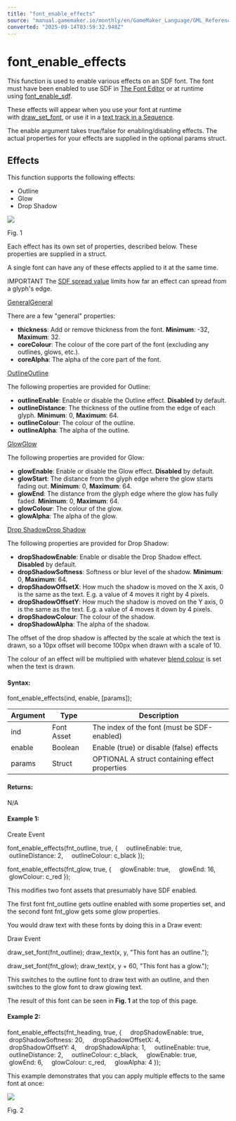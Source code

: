 ```yaml
---
title: "font_enable_effects"
source: "manual.gamemaker.io/monthly/en/GameMaker_Language/GML_Reference/Asset_Management/Fonts/font_enable_effects.htm"
converted: "2025-09-14T03:59:32.948Z"
---
```


# font\_enable\_effects

This function is used to enable various effects on an SDF font. The font must have been enabled to use SDF in [The Font Editor](../../../../The_Asset_Editors/Fonts.md) or at runtime using [font\_enable\_sdf](font_enable_sdf.md).

These effects will appear when you use your font at runtime with [draw\_set\_font](../../Drawing/Text/draw_set_font.md), or use it in a [text track in a Sequence](../../../../The_Asset_Editors/Sequence_Properties/Text_in_Sequences.md).

The enable argument takes true/false for enabling/disabling effects. The actual properties for your effects are supplied in the optional params struct.

## Effects

This function supports the following effects:

-   Outline
-   Glow
-   Drop Shadow

![](../../../../assets/Images/Scripting_Reference/GML/Reference/Fonts/font_effects.png)

Fig. 1

Each effect has its own set of properties, described below. These properties are supplied in a struct.

A single font can have any of these effects applied to it at the same time.

IMPORTANT The [SDF spread value](font_sdf_spread.md) limits how far an effect can spread from a glyph's edge.

[GeneralGeneral](font_enable_effects.htm#)

There are a few "general" properties:

-   **thickness**: Add or remove thickness from the font. **Minimum**: -32, **Maximum**: 32.
-   **coreColour**: The colour of the core part of the font (excluding any outlines, glows, etc.).
-   **coreAlpha**: The alpha of the core part of the font.

[OutlineOutline](font_enable_effects.htm#)

The following properties are provided for Outline:

-   **outlineEnable**: Enable or disable the Outline effect. **Disabled** by default.
-   **outlineDistance**: The thickness of the outline from the edge of each glyph. **Minimum**: 0, **Maximum**: 64.
-   **outlineColour**: The colour of the outline.
-   **outlineAlpha**: The alpha of the outline.

[GlowGlow](font_enable_effects.htm#)

The following properties are provided for Glow:

-   **glowEnable**: Enable or disable the Glow effect. **Disabled** by default.
-   **glowStart**: The distance from the glyph edge where the glow starts fading out. **Minimum**: 0, **Maximum**: 64.
-   **glowEnd**: The distance from the glyph edge where the glow has fully faded. **Minimum**: 0, **Maximum**: 64.
-   **glowColour**: The colour of the glow.
-   **glowAlpha**: The alpha of the glow.

[Drop ShadowDrop Shadow](font_enable_effects.htm#)

The following properties are provided for Drop Shadow:

-   **dropShadowEnable**: Enable or disable the Drop Shadow effect. **Disabled** by default.
-   **dropShadowSoftness**: Softness or blur level of the shadow. **Minimum**: 0, **Maximum**: 64.
-   **dropShadowOffsetX**: How much the shadow is moved on the X axis, 0 is the same as the text. E.g. a value of 4 moves it right by 4 pixels.
-   **dropShadowOffsetY**: How much the shadow is moved on the Y axis, 0 is the same as the text. E.g. a value of 4 moves it down by 4 pixels.
-   **dropShadowColour**: The colour of the shadow.
-   **dropShadowAlpha**: The alpha of the shadow.

The offset of the drop shadow is affected by the scale at which the text is drawn, so a 10px offset will become 100px when drawn with a scale of 10.

The colour of an effect will be multiplied with whatever [blend colour](../../Drawing/Colour_And_Alpha/draw_set_colour.md) is set when the text is drawn.

#### Syntax:

font\_enable\_effects(ind, enable, \[params\]);

| Argument | Type | Description |
| --- | --- | --- |
| ind | Font Asset | The index of the font (must be SDF-enabled) |
| enable | Boolean | Enable (true) or disable (false) effects |
| params | Struct | OPTIONAL A struct containing effect properties |

#### Returns:

N/A

#### Example 1:

Create Event

font\_enable\_effects(fnt\_outline, true, {
    outlineEnable: true,
    outlineDistance: 2,
    outlineColour: c\_black
});

font\_enable\_effects(fnt\_glow, true, {
    glowEnable: true,
    glowEnd: 16,
    glowColour: c\_red
});

This modifies two font assets that presumably have SDF enabled.

The first font fnt\_outline gets outline enabled with some properties set, and the second font fnt\_glow gets some glow properties.

You would draw text with these fonts by doing this in a Draw event:

Draw Event

draw\_set\_font(fnt\_outline);
draw\_text(x, y, "This font has an outline.");

draw\_set\_font(fnt\_glow);
draw\_text(x, y + 60, "This font has a glow.");

This switches to the outline font to draw text with an outline, and then switches to the glow font to draw glowing text.

The result of this font can be seen in **Fig. 1** at the top of this page.

#### Example 2:

font\_enable\_effects(fnt\_heading, true, {
    dropShadowEnable: true,
    dropShadowSoftness: 20,
    dropShadowOffsetX: 4,
    dropShadowOffsetY: 4,
    dropShadowAlpha: 1,
    outlineEnable: true,
    outlineDistance: 2,
    outlineColour: c\_black,
    glowEnable: true,
    glowEnd: 6,
    glowColour: c\_red,
    glowAlpha: 4
});

This example demonstrates that you can apply multiple effects to the same font at once:

![](../../../../assets/Images/Scripting_Reference/GML/Reference/Fonts/font_multi_effects.png)

Fig. 2